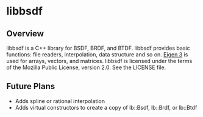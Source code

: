 # libbsdf
## Overview
libbsdf is a C++ library for BSDF, BRDF, and BTDF.
libbsdf provides basic functions: file readers, interpolation, data structure and so on.
[Eigen 3][1] is used for arrays, vectors, and matrices.
libbsdf is licensed under the terms of the Mozilla Public License, version 2.0.
See the LICENSE file.

## Future Plans
* Adds spline or rational interpolation
* Adds virtual constructors to create a copy of lb::Bsdf, lb::Brdf, or lb::Btdf

[1]: http://eigen.tuxfamily.org/index.php?title=Main_Page "Eigen"
